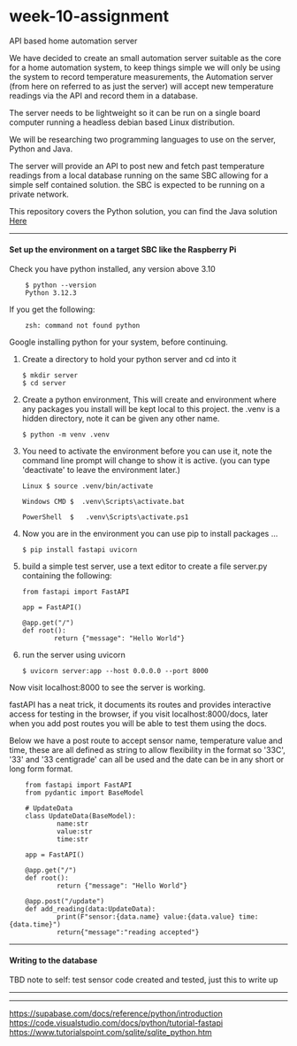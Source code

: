 # week-10-assignment

API based home automation server

We have decided to create an small automation server suitable as the core for a home automation system, to keep things simple we will only be using the system to record temperature measurements, the Automation server (from here on referred to as just the server) will accept new temperature readings via the API and record them in a database.

The server needs to be lightweight so it can be run on a single board computer running a headless debian based Linux distribution.

We will be researching two programming languages to use on the server, Python and Java.

The server will provide an API to post new and fetch past temperature readings from a local database running on the same SBC allowing for a simple self contained solution. the SBC is expected to be running on a private network.

This repository covers the Python solution, you can find the Java solution <a href="https://github.com/lukeplechaty/week10project">Here</a>

---

#### Set up the environment on a target SBC like the Raspberry Pi

Check you have python installed, any version above 3.10

        $ python --version
        Python 3.12.3

If you get the following:

        zsh: command not found python

Google installing python for your system, before continuing.

1.  Create a directory to hold your python server and cd into it

        $ mkdir server
        $ cd server

2.  Create a python environment, This will create and environment where any packages you install will be kept local to this project. the .venv is a hidden directory, note it can be given any other name.

        $ python -m venv .venv

3.  You need to activate the environment before you can use it, note the command line prompt will change to show it is active. (you can type 'deactivate' to leave the environment later.)

        Linux $ source .venv/bin/activate

        Windows CMD $  .venv\Scripts\activate.bat

        PowerShell  $   .venv\Scripts\activate.ps1

4.  Now you are in the environment you can use pip to install packages ...

        $ pip install fastapi uvicorn

5.  build a simple test server, use a text editor to create a file server.py containing the following:

        from fastapi import FastAPI

        app = FastAPI()

        @app.get("/")
        def root():
                return {"message": "Hello World"}

6.  run the server using uvicorn

        $ uvicorn server:app --host 0.0.0.0 --port 8000

Now visit localhost:8000 to see the server is working.

fastAPI has a neat trick, it documents its routes and provides interactive access for testing in the browser, if you visit localhost:8000/docs, later when you add post routes you will be able to test them using the docs.

Below we have a post route to accept sensor name, temperature value and time, these are all defined as string to allow flexibility in the format so '33C', '33' and '33 centigrade' can all be used and the date can be in any short or long form format.

        from fastapi import FastAPI
        from pydantic import BaseModel

        # UpdateData
        class UpdateData(BaseModel):
                name:str
                value:str
                time:str

        app = FastAPI()

        @app.get("/")
        def root():
                return {"message": "Hello World"}

        @app.post("/update")
        def add_reading(data:UpdateData):
                print(F"sensor:{data.name} value:{data.value} time:{data.time}")
                return{"message":"reading accepted"}

---

#### Writing to the database

TBD note to self: test sensor code created and tested, just this to write up

---

---

https://supabase.com/docs/reference/python/introduction  
https://code.visualstudio.com/docs/python/tutorial-fastapi  
https://www.tutorialspoint.com/sqlite/sqlite_python.htm
